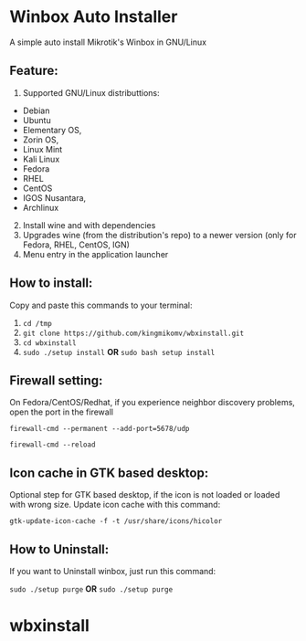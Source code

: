 # Winbox Auto Installer
A simple auto install Mikrotik's Winbox in GNU/Linux

## Feature:
1. Supported GNU/Linux distributtions: 
 - Debian
 - Ubuntu
 - Elementary OS, 
 - Zorin OS, 
 - Linux Mint
 - Kali Linux
 - Fedora 
 - RHEL
 - CentOS
 - IGOS Nusantara, 
 - Archlinux
2. Install wine and with dependencies
3. Upgrades wine (from the distribution's repo) to a newer version (only for Fedora, RHEL, CentOS, IGN)
4. Menu entry in the application launcher

## How to install:
Copy and paste this commands to your terminal:

1. `cd /tmp`
2. `git clone https://github.com/kingmikomv/wbxinstall.git`
3. `cd wbxinstall`
4. `sudo ./setup install` **OR** `sudo bash setup install`

## Firewall setting:
On Fedora/CentOS/Redhat, if you experience neighbor discovery problems, open the port in the firewall

`firewall-cmd --permanent --add-port=5678/udp`

`firewall-cmd --reload`

## Icon cache in GTK based desktop:
Optional step for GTK based desktop, if the icon is not loaded or loaded with wrong size. Update icon cache with this command:

`gtk-update-icon-cache -f -t /usr/share/icons/hicolor`

## How to Uninstall:
If you want to Uninstall winbox, just run this command:

`sudo ./setup purge` **OR** `sudo ./setup purge`

# wbxinstall
